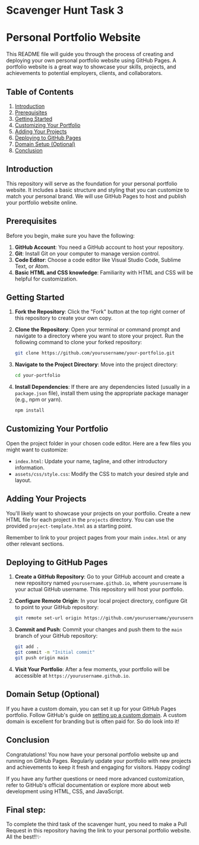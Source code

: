 # Scavenger Hunt Task 3

# Personal Portfolio Website 

This README file will guide you through the process of creating and deploying your own personal portfolio website using GitHub Pages. A portfolio website is a great way to showcase your skills, projects, and achievements to potential employers, clients, and collaborators.

## Table of Contents
1. [Introduction](#introduction)
2. [Prerequisites](#prerequisites)
3. [Getting Started](#getting-started)
4. [Customizing Your Portfolio](#customizing-your-portfolio)
5. [Adding Your Projects](#adding-your-projects)
6. [Deploying to GitHub Pages](#deploying-to-github-pages)
7. [Domain Setup (Optional)](#domain-setup-optional)
8. [Conclusion](#conclusion)

## Introduction

This repository will serve as the foundation for your personal portfolio website. It includes a basic structure and styling that you can customize to match your personal brand. We will use GitHub Pages to host and publish your portfolio website online.

## Prerequisites

Before you begin, make sure you have the following:

1. **GitHub Account**: You need a GitHub account to host your repository.
2. **Git**: Install Git on your computer to manage version control.
3. **Code Editor**: Choose a code editor like Visual Studio Code, Sublime Text, or Atom.
4. **Basic HTML and CSS knowledge**: Familiarity with HTML and CSS will be helpful for customization.

## Getting Started

1. **Fork the Repository**: Click the "Fork" button at the top right corner of this repository to create your own copy.

2. **Clone the Repository**: Open your terminal or command prompt and navigate to a directory where you want to store your project. Run the following command to clone your forked repository:
   
   ```bash
   git clone https://github.com/yourusername/your-portfolio.git
   ```
   
3. **Navigate to the Project Directory**: Move into the project directory:
   
   ```bash
   cd your-portfolio
   ```

4. **Install Dependencies**: If there are any dependencies listed (usually in a `package.json` file), install them using the appropriate package manager (e.g., npm or yarn).
   
   ```bash
   npm install
   ```

## Customizing Your Portfolio

Open the project folder in your chosen code editor. Here are a few files you might want to customize:

- `index.html`: Update your name, tagline, and other introductory information.
- `assets/css/style.css`: Modify the CSS to match your desired style and layout.

## Adding Your Projects

You'll likely want to showcase your projects on your portfolio. Create a new HTML file for each project in the `projects` directory. You can use the provided `project-template.html` as a starting point.

Remember to link to your project pages from your main `index.html` or any other relevant sections.

## Deploying to GitHub Pages

1. **Create a GitHub Repository**: Go to your GitHub account and create a new repository named `yourusername.github.io`, where `yourusername` is your actual GitHub username. This repository will host your portfolio.

2. **Configure Remote Origin**: In your local project directory, configure Git to point to your GitHub repository:

   ```bash
   git remote set-url origin https://github.com/yourusername/yourusername.github.io.git
   ```

3. **Commit and Push**: Commit your changes and push them to the `main` branch of your GitHub repository:

   ```bash
   git add .
   git commit -m "Initial commit"
   git push origin main
   ```

4. **Visit Your Portfolio**: After a few moments, your portfolio will be accessible at `https://yourusername.github.io`.

## Domain Setup (Optional)

If you have a custom domain, you can set it up for your GitHub Pages portfolio. Follow GitHub's guide on [setting up a custom domain](https://docs.github.com/en/pages/configuring-a-custom-domain-for-your-github-pages-site). A custom domain is excellent for branding but is often paid for. So do look into it!

## Conclusion

Congratulations! You now have your personal portfolio website up and running on GitHub Pages. Regularly update your portfolio with new projects and achievements to keep it fresh and engaging for visitors. Happy coding!

If you have any further questions or need more advanced customization, refer to GitHub's official documentation or explore more about web development using HTML, CSS, and JavaScript.

## Final step:
To complete the third task of the scavenger hunt, you need to make a Pull Request in this repository having the link to your personal portfolio website. 
All the best!!✨

